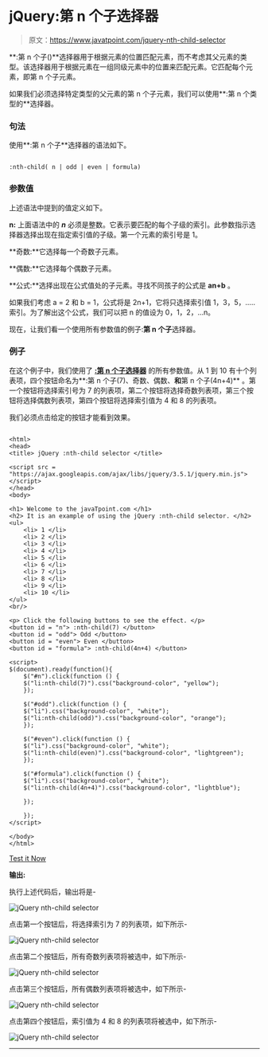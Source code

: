 # jQuery:第 n 个子选择器

> 原文：<https://www.javatpoint.com/jquery-nth-child-selector>

**:第 n 个子()**选择器用于根据元素的位置匹配元素，而不考虑其父元素的类型。该选择器用于根据元素在一组同级元素中的位置来匹配元素。它匹配每个元素，即第 n 个子元素。

如果我们必须选择特定类型的父元素的第 n 个子元素，我们可以使用**:第 n 个类型的**选择器。

### 句法

使用**:第 n 个子**选择器的语法如下。

```

:nth-child( n | odd | even | formula)

```

### 参数值

上述语法中提到的值定义如下。

**n:** 上面语法中的 ***n*** 必须是整数。它表示要匹配的每个子级的索引。此参数指示选择器选择出现在指定索引值的子级。第一个元素的索引号是 1。

**奇数:**它选择每一个奇数子元素。

**偶数:**它选择每个偶数子元素。

**公式:**选择出现在公式值处的子元素。寻找不同孩子的公式是 **an+b** 。

如果我们考虑 a = 2 和 b = 1，公式将是 2n+1，它将只选择索引值 1，3，5，..…索引。为了解出这个公式，我们可以把 n 的值设为 0，1，2，…n。

现在，让我们看一个使用所有参数值的例子:**第 n 个子**选择器。

### 例子

在这个例子中，我们使用了 **[:第 n 个子选择器](https://www.javatpoint.com/css-nth-child-selector)** 的所有参数值。从 1 到 10 有十个列表项，四个按钮命名为**:第 n 个子(7)、奇数、偶数、**和**第 n 个子(4n+4)** 。第一个按钮将选择索引号为 7 的列表项，第二个按钮将选择奇数列表项，第三个按钮将选择偶数列表项，第四个按钮将选择索引值为 4 和 8 的列表项。

我们必须点击给定的按钮才能看到效果。

```

<html>
<head>
<title> jQuery :nth-child selector </title>

<script src = "https://ajax.googleapis.com/ajax/libs/jquery/3.5.1/jquery.min.js"></script>
</head>
<body>

<h1> Welcome to the javaTpoint.com </h1>
<h2> It is an example of using the jQuery :nth-child selector. </h2>
<ul>
	<li> 1 </li>
	<li> 2 </li>
	<li> 3 </li>
	<li> 4 </li>
	<li> 5 </li>
	<li> 6 </li>
	<li> 7 </li>
	<li> 8 </li>
	<li> 9 </li>
	<li> 10 </li>
</ul>
<br/>

<p> Click the following buttons to see the effect. </p>
<button id = "n"> :nth-child(7) </button>
<button id = "odd"> Odd </button>
<button id = "even"> Even </button>
<button id = "formula"> :nth-child(4n+4) </button>

<script>
$(document).ready(function(){
    $("#n").click(function () {
    $("li:nth-child(7)").css("background-color", "yellow");    
    });

	$("#odd").click(function () {
	$("li").css("background-color", "white");
    $("li:nth-child(odd)").css("background-color", "orange");    
    });

	$("#even").click(function () {
	$("li").css("background-color", "white");
    $("li:nth-child(even)").css("background-color", "lightgreen");    
    });

	$("#formula").click(function () {
    $("li").css("background-color", "white");
	$("li:nth-child(4n+4)").css("background-color", "lightblue");    

    });

	});
</script>

</body>
</html>

```

[Test it Now](https://www.javatpoint.com/oprweb/test.jsp?filename=jquery-nth-child-selector1)

**输出:**

执行上述代码后，输出将是-

![jQuery nth-child selector](img/5ac8219f4edd0a333e24faa2c657e5b6.png)

点击第一个按钮后，将选择索引为 7 的列表项，如下所示-

![jQuery nth-child selector](img/9112a02fa8cd31890a26e0a96007c3b0.png)

点击第二个按钮后，所有奇数列表项将被选中，如下所示-

![jQuery nth-child selector](img/3748599422ab3ac8faf23d3a246baec3.png)

点击第三个按钮后，所有偶数列表项将被选中，如下所示-

![jQuery nth-child selector](img/a27371519ca7327a5e21ca70ed61f874.png)

点击第四个按钮后，索引值为 4 和 8 的列表项将被选中，如下所示-

![jQuery nth-child selector](img/6a3c4e10264573bda174877ad8ec953c.png)

* * *